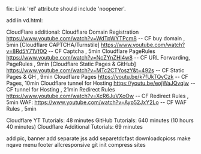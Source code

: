 fix:
Link 'rel' attribute should include 'noopener'.

add in vd.html:

CloudFlare additional: 
Cloudflare Domain Registration
https://www.youtube.com/watch?v=WdTpWYTPcm8         -- CF buy domain , 5min
[Cloudflare CAPTCHA/Turnstile]
https://www.youtube.com/watch?v=8Rd5Y71Vf0Q 		-- CF Captcha , 5min
Cloudflare PageRules
https://www.youtube.com/watch?v=NcZYnZHl4w8         -- CF URL Forwarding, PageRules , 9min
[Cloudflare Static Pages & GitHub]
https://www.youtube.com/watch?v=MTc2CTYoszY&t=492s 	-- CF Static Pages & GH , 9min
Cloudflare Pages
https://youtu.be/k7fUkTQvCzk                        -- CF Pages, 10min 
Cloudflare tunnel for Hosting
https://youtu.be/eojWaJQvqiw 					    -- CF tunnel for Hosting , 21min
Redirect Rules
https://www.youtube.com/watch?v=XcR6JuVXoOw         -- CF Redirect Rules , 5min
WAF:
https://www.youtube.com/watch?v=Ayp52JxY2Lo         -- CF WAF Rules  , 5min

Cloudflare YT Tutorials: 48 minutes
GitHub Tutorials: 640 minutes (10 hours 40 minutes)
Cloudflare Additional Tutorials: 69 minutes ​

add pic, banner
add separate jss
add separetdcfast
downloadcpicss
make nqave menu
footer
allcresponsive
git init 
compress sites 